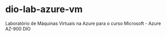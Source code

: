 # dio-lab-azure-vm
Laboratório de Máquinas Virtuais na Azure para o curso Microsoft - Azure AZ-900 DIO
